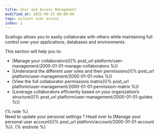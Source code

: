 ```yaml
---
title: User and Access Management
modified_at: 2025-06-25 00:00:00
tags: account user access
index: 1
---
```


Scalingo allows you to easily collaborate with others while maintaining full control over your applications, databases and environments.

This section will help you to:
* [Manage your collaborators]({% post_url platform/user-management/2000-01-01-manage-collaborators %})
* [Understand the different user roles and their permissions]({% post_url platform/user-management/2000-01-01-roles %})
* [View the full collaborator permissions matrix]({% post_url platform/user-management/2000-01-01-permission-matrix %})
* [Leverage collaborators efficiently based on your organization’s structure]({% post_url platform/user-management/2000-01-01-guides %})

{% note %}  
Need to update your personal settings ? Head over to [Manage your personal user account]({% post_url platform/account/2000-01-01-account %}).
{% endnote %}

